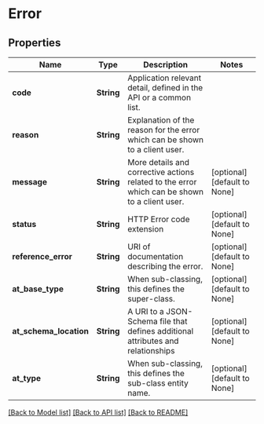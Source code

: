 # Error

## Properties
Name | Type | Description | Notes
------------ | ------------- | ------------- | -------------
**code** | **String** | Application relevant detail, defined in the API or a common list. | 
**reason** | **String** | Explanation of the reason for the error which can be shown to a client user. | 
**message** | **String** | More details and corrective actions related to the error which can be shown to a client user. | [optional] [default to None]
**status** | **String** | HTTP Error code extension | [optional] [default to None]
**reference_error** | **String** | URI of documentation describing the error. | [optional] [default to None]
**at_base_type** | **String** | When sub-classing, this defines the super-class. | [optional] [default to None]
**at_schema_location** | **String** | A URI to a JSON-Schema file that defines additional attributes and relationships | [optional] [default to None]
**at_type** | **String** | When sub-classing, this defines the sub-class entity name. | [optional] [default to None]

[[Back to Model list]](../README.md#documentation-for-models) [[Back to API list]](../README.md#documentation-for-api-endpoints) [[Back to README]](../README.md)


